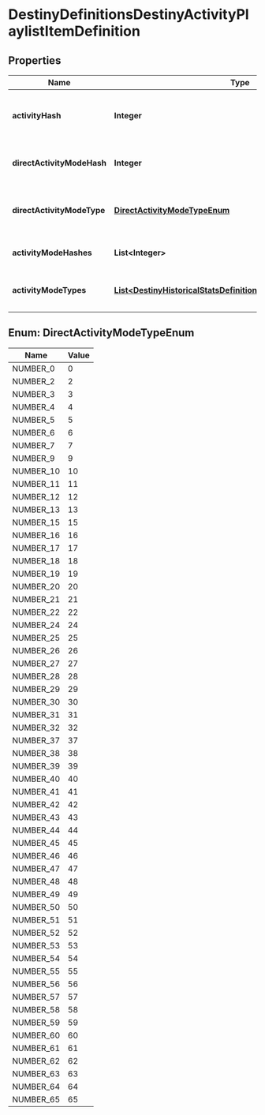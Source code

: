 
# DestinyDefinitionsDestinyActivityPlaylistItemDefinition

## Properties
Name | Type | Description | Notes
------------ | ------------- | ------------- | -------------
**activityHash** | **Integer** | The hash identifier of the Activity that can be played. Use it to look up the DestinyActivityDefinition. |  [optional]
**directActivityModeHash** | **Integer** | If this playlist entry had an activity mode directly defined on it, this will be the hash of that mode. |  [optional]
**directActivityModeType** | [**DirectActivityModeTypeEnum**](#DirectActivityModeTypeEnum) | If the playlist entry had an activity mode directly defined on it, this will be the enum value of that mode. |  [optional]
**activityModeHashes** | **List&lt;Integer&gt;** | The hash identifiers for Activity Modes relevant to this entry. |  [optional]
**activityModeTypes** | [**List&lt;DestinyHistoricalStatsDefinitionsDestinyActivityModeType&gt;**](DestinyHistoricalStatsDefinitionsDestinyActivityModeType.md) | The activity modes - if any - in enum form. Because we can&#39;t seem to escape the enums. |  [optional]


<a name="DirectActivityModeTypeEnum"></a>
## Enum: DirectActivityModeTypeEnum
Name | Value
---- | -----
NUMBER_0 | 0
NUMBER_2 | 2
NUMBER_3 | 3
NUMBER_4 | 4
NUMBER_5 | 5
NUMBER_6 | 6
NUMBER_7 | 7
NUMBER_9 | 9
NUMBER_10 | 10
NUMBER_11 | 11
NUMBER_12 | 12
NUMBER_13 | 13
NUMBER_15 | 15
NUMBER_16 | 16
NUMBER_17 | 17
NUMBER_18 | 18
NUMBER_19 | 19
NUMBER_20 | 20
NUMBER_21 | 21
NUMBER_22 | 22
NUMBER_24 | 24
NUMBER_25 | 25
NUMBER_26 | 26
NUMBER_27 | 27
NUMBER_28 | 28
NUMBER_29 | 29
NUMBER_30 | 30
NUMBER_31 | 31
NUMBER_32 | 32
NUMBER_37 | 37
NUMBER_38 | 38
NUMBER_39 | 39
NUMBER_40 | 40
NUMBER_41 | 41
NUMBER_42 | 42
NUMBER_43 | 43
NUMBER_44 | 44
NUMBER_45 | 45
NUMBER_46 | 46
NUMBER_47 | 47
NUMBER_48 | 48
NUMBER_49 | 49
NUMBER_50 | 50
NUMBER_51 | 51
NUMBER_52 | 52
NUMBER_53 | 53
NUMBER_54 | 54
NUMBER_55 | 55
NUMBER_56 | 56
NUMBER_57 | 57
NUMBER_58 | 58
NUMBER_59 | 59
NUMBER_60 | 60
NUMBER_61 | 61
NUMBER_62 | 62
NUMBER_63 | 63
NUMBER_64 | 64
NUMBER_65 | 65



